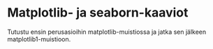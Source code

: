 # Matplotlib- ja seaborn-kaaviot

Tutustu ensin perusasioihin matplotlib-muistiossa ja jatka sen jälkeen matplotlib1-muistioon.


